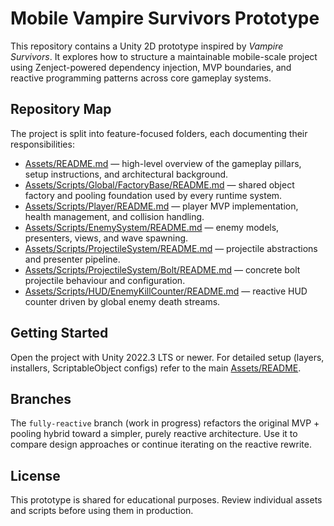 # Mobile Vampire Survivors Prototype

This repository contains a Unity 2D prototype inspired by *Vampire Survivors*. It explores how to structure a maintainable mobile-scale project using Zenject-powered dependency injection, MVP boundaries, and reactive programming patterns across core gameplay systems.

## Repository Map

The project is split into feature-focused folders, each documenting their responsibilities:

- [Assets/README.md](Assets/README.md) — high-level overview of the gameplay pillars, setup instructions, and architectural background.
- [Assets/Scripts/Global/FactoryBase/README.md](Assets/Scripts/Global/FactoryBase/README.md) — shared object factory and pooling foundation used by every runtime system.
- [Assets/Scripts/Player/README.md](Assets/Scripts/Player/README.md) — player MVP implementation, health management, and collision handling.
- [Assets/Scripts/EnemySystem/README.md](Assets/Scripts/EnemySystem/README.md) — enemy models, presenters, views, and wave spawning.
- [Assets/Scripts/ProjectileSystem/README.md](Assets/Scripts/ProjectileSystem/README.md) — projectile abstractions and presenter pipeline.
- [Assets/Scripts/ProjectileSystem/Bolt/README.md](Assets/Scripts/ProjectileSystem/Bolt/README.md) — concrete bolt projectile behaviour and configuration.
- [Assets/Scripts/HUD/EnemyKillCounter/README.md](Assets/Scripts/HUD/EnemyKillCounter/README.md) — reactive HUD counter driven by global enemy death streams.

## Getting Started

Open the project with Unity 2022.3 LTS or newer. For detailed setup (layers, installers, ScriptableObject configs) refer to the main [Assets/README](Assets/README.md).

## Branches

The `fully-reactive` branch (work in progress) refactors the original MVP + pooling hybrid toward a simpler, purely reactive architecture. Use it to compare design approaches or continue iterating on the reactive rewrite.

## License

This prototype is shared for educational purposes. Review individual assets and scripts before using them in production.
